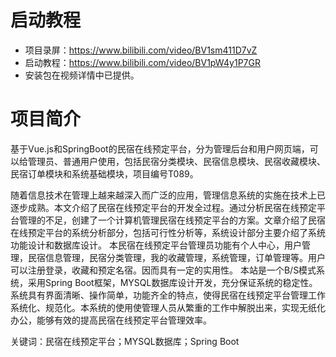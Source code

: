 # 启动教程

- 项目录屏：https://www.bilibili.com/video/BV1sm411D7vZ
- 启动教程：https://www.bilibili.com/video/BV1pW4y1P7GR
- 安装包在视频详情中已提供。


# 项目简介
基于Vue.js和SpringBoot的民宿在线预定平台，分为管理后台和用户网页端，可以给管理员、普通用户使用，包括民宿分类模块、民宿信息模块、民宿收藏模块、民宿订单模块和系统基础模块，项目编号T089。

随着信息技术在管理上越来越深入而广泛的应用，管理信息系统的实施在技术上已逐步成熟。本文介绍了民宿在线预定平台的开发全过程。通过分析民宿在线预定平台管理的不足，创建了一个计算机管理民宿在线预定平台的方案。文章介绍了民宿在线预定平台的系统分析部分，包括可行性分析等，系统设计部分主要介绍了系统功能设计和数据库设计。
本民宿在线预定平台管理员功能有个人中心，用户管理，民宿信息管理，民宿分类管理，我的收藏管理，系统管理，订单管理等。用户可以注册登录，收藏和预定名宿。因而具有一定的实用性。
本站是一个B/S模式系统，采用Spring Boot框架，MYSQL数据库设计开发，充分保证系统的稳定性。系统具有界面清晰、操作简单，功能齐全的特点，使得民宿在线预定平台管理工作系统化、规范化。本系统的使用使管理人员从繁重的工作中解脱出来，实现无纸化办公，能够有效的提高民宿在线预定平台管理效率。

关键词：民宿在线预定平台；MYSQL数据库；Spring Boot
